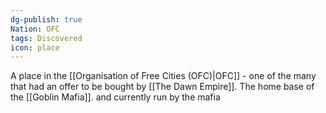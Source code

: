 ```yaml
---
dg-publish: true
Nation: OFC
tags: Discovered
icon: place
---
```

A place in the [[Organisation of Free Cities (OFC)|OFC]] - one of the many that had an offer to be bought by [[The Dawn Empire]]. The home base of the [[Goblin Mafia]]. and currently run by the mafia 